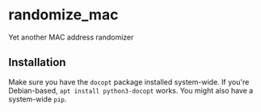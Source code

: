 # randomize_mac
Yet another MAC address randomizer

## Installation

Make sure you have the `docopt` package installed system-wide. If you're Debian-based, `apt install python3-docopt` works. You might also have a system-wide `pip`.
